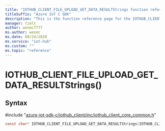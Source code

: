 ```yaml
---                             
title: "IOTHUB_CLIENT_FILE_UPLOAD_GET_DATA_RESULTStrings function reference | Microsoft Docs" 
titleSuffix: "Azure IoT C SDK"            
description: "This is the function reference page for the IOTHUB_CLIENT_FILE_UPLOAD_GET_DATA_RESULTStrings() function in the Azure IoT C SDK. This SDK is used with Azure IoT Hub and Azure IoT Hub Device Provisioning Service"            
manager: timlt                 
author: wesmc7777              
ms.author: wesmc               
ms.date: 09/24/2020                    
ms.service: "iot-hub"             
ms.custom: ""                
ms.topic: "reference"        
---                            
```


# IOTHUB_CLIENT_FILE_UPLOAD_GET_DATA_RESULTStrings()

## Syntax

\#include "[azure-iot-sdk-c/iothub_client/inc/iothub_client_core_common.h](../iothub-client-core-common-h.md)"  
```C
const char* IOTHUB_CLIENT_FILE_UPLOAD_GET_DATA_RESULTStrings(IOTHUB_CLIENT_FILE_UPLOAD_GET_DATA_RESULT  value);
```

